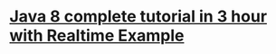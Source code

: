 # [Java 8 complete tutorial in 3 hour with Realtime Example](https://www.youtube.com/watch?v=ePJrt5-G8eM)